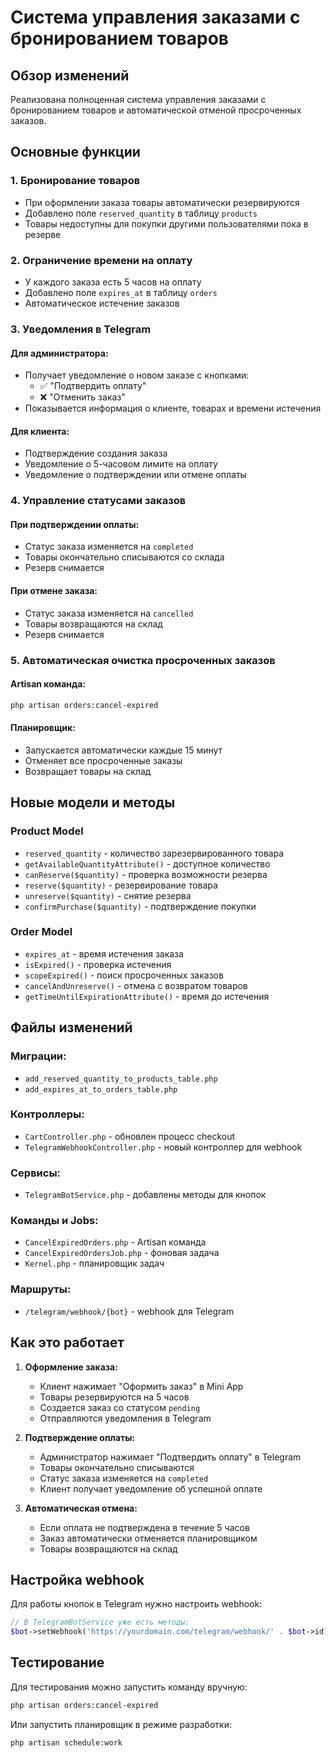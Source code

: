 # Система управления заказами с бронированием товаров

## Обзор изменений

Реализована полноценная система управления заказами с бронированием товаров и автоматической отменой просроченных заказов.

## Основные функции

### 1. Бронирование товаров
- При оформлении заказа товары автоматически резервируются
- Добавлено поле `reserved_quantity` в таблицу `products`
- Товары недоступны для покупки другими пользователями пока в резерве

### 2. Ограничение времени на оплату
- У каждого заказа есть 5 часов на оплату
- Добавлено поле `expires_at` в таблицу `orders`
- Автоматическое истечение заказов

### 3. Уведомления в Telegram

#### Для администратора:
- Получает уведомление о новом заказе с кнопками:
  - ✅ "Подтвердить оплату" 
  - ❌ "Отменить заказ"
- Показывается информация о клиенте, товарах и времени истечения

#### Для клиента:
- Подтверждение создания заказа
- Уведомление о 5-часовом лимите на оплату
- Уведомление о подтверждении или отмене оплаты

### 4. Управление статусами заказов

#### При подтверждении оплаты:
- Статус заказа изменяется на `completed`
- Товары окончательно списываются со склада
- Резерв снимается

#### При отмене заказа:
- Статус заказа изменяется на `cancelled` 
- Товары возвращаются на склад
- Резерв снимается

### 5. Автоматическая очистка просроченных заказов

#### Artisan команда:
```bash
php artisan orders:cancel-expired
```

#### Планировщик:
- Запускается автоматически каждые 15 минут
- Отменяет все просроченные заказы
- Возвращает товары на склад

## Новые модели и методы

### Product Model
- `reserved_quantity` - количество зарезервированного товара
- `getAvailableQuantityAttribute()` - доступное количество
- `canReserve($quantity)` - проверка возможности резерва
- `reserve($quantity)` - резервирование товара
- `unreserve($quantity)` - снятие резерва
- `confirmPurchase($quantity)` - подтверждение покупки

### Order Model  
- `expires_at` - время истечения заказа
- `isExpired()` - проверка истечения
- `scopeExpired()` - поиск просроченных заказов
- `cancelAndUnreserve()` - отмена с возвратом товаров
- `getTimeUntilExpirationAttribute()` - время до истечения

## Файлы изменений

### Миграции:
- `add_reserved_quantity_to_products_table.php`
- `add_expires_at_to_orders_table.php`

### Контроллеры:
- `CartController.php` - обновлен процесс checkout
- `TelegramWebhookController.php` - новый контроллер для webhook

### Сервисы:
- `TelegramBotService.php` - добавлены методы для кнопок

### Команды и Jobs:
- `CancelExpiredOrders.php` - Artisan команда
- `CancelExpiredOrdersJob.php` - фоновая задача
- `Kernel.php` - планировщик задач

### Маршруты:
- `/telegram/webhook/{bot}` - webhook для Telegram

## Как это работает

1. **Оформление заказа:**
   - Клиент нажимает "Оформить заказ" в Mini App
   - Товары резервируются на 5 часов
   - Создается заказ со статусом `pending`
   - Отправляются уведомления в Telegram

2. **Подтверждение оплаты:**
   - Администратор нажимает "Подтвердить оплату" в Telegram
   - Товары окончательно списываются
   - Статус заказа изменяется на `completed`
   - Клиент получает уведомление об успешной оплате

3. **Автоматическая отмена:**
   - Если оплата не подтверждена в течение 5 часов
   - Заказ автоматически отменяется планировщиком
   - Товары возвращаются на склад

## Настройка webhook

Для работы кнопок в Telegram нужно настроить webhook:

```php
// В TelegramBotService уже есть методы:
$bot->setWebhook('https://yourdomain.com/telegram/webhook/' . $bot->id);
```

## Тестирование

Для тестирования можно запустить команду вручную:
```bash
php artisan orders:cancel-expired
```

Или запустить планировщик в режиме разработки:
```bash
php artisan schedule:work
```